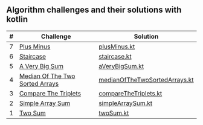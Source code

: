 ## Algorithm challenges and their solutions with kotlin

|  #  | Challenge                                                                                                                           | Solution                                                                                      |
| :-: | ----------------------------------------------------------------------------------------------------------------------------------- | ----------------------------------------------------------------------------------------------|
|  7  | [Plus Minus](https://www.hackerrank.com/challenges/plus-minus/problem?isFullScreen=true)                                            | [plusMinus.kt](solutions/plusMinus.kt)                                                        |
|  6  | [Staircase](https://www.hackerrank.com/challenges/staircase/problem?isFullScreen=true)                                              | [staircase.kt](solutions/staircase.kt)                                                        |
|  5  | [A Very Big Sum](https://www.hackerrank.com/challenges/a-very-big-sum/problem?isFullScreen=true)                                    | [aVeryBigSum.kt](solutions/aVeryBigSum.kt)                                                    |
|  4  | [Median Of The Two Sorted Arrays](https://leetcode.com/problems/median-of-two-sorted-arrays/)                                       | [medianOfTheTwoSortedArrays.kt](solutions/medianOfTheTwoSortedArrays.kt)                      |
|  3  | [Compare The Triplets](https://www.hackerrank.com/challenges/compare-the-triplets/problem?isFullScreen=true)                        | [compareTheTriplets.kt](solutions/compareTheTriplets.kt)                                      |
|  2  | [Simple Array Sum](https://www.hackerrank.com/challenges/simple-array-sum/problem?isFullScreen=true)                                | [simpleArraySum.kt](solutions/simpleArraySum.kt)                                              |
|  1  | [Two Sum](https://leetcode.com/problems/two-sum/description/)                                                                       | [twoSum.kt](solutions/twoSum.kt)                                                              |
